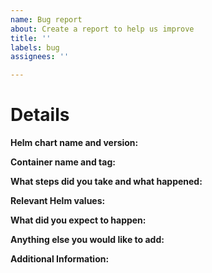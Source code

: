 ```yaml
---
name: Bug report
about: Create a report to help us improve
title: ''
labels: bug
assignees: ''

---
```


# Details

**Helm chart name and version:**

<!-- Note: This should be the helm chart name and version you have deployed. e.g. jackett 5.4.0 -->

**Container name and tag:**

<!-- Note: This should be the container image version you have deployed. e.g. linuxserver/jackett:v0.16.2106 -->

**What steps did you take and what happened:**

<!-- Note: This should be a clear and concise description of what the bug is. -->

**Relevant Helm values:**

<!-- Note: Please include a snippet of the relevant values in (or a Pastebin/similar link to) your values.yaml. -->

**What did you expect to happen:**

**Anything else you would like to add:**

<!-- Note: Miscellaneous information that will assist in solving the issue. -->

**Additional Information:**

<!-- Note: Anything to give further context to the bug report. -->
